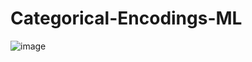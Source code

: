 # Categorical-Encodings-ML
![image](https://user-images.githubusercontent.com/67821036/126558540-ac3de7bb-cb79-4c23-a9dd-ee80b103f9d8.png)
